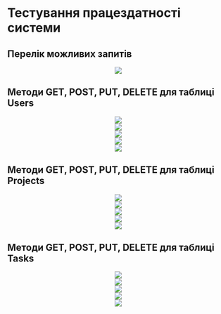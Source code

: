 # Тестування працездатності системи

## Перелік можливих запитів
<div align="center">
<img src= "https://raw.githubusercontent.com/wyrais/db_labs_io-34/main/assets/lab6/0.png" />
</div>

## Методи GET, POST, PUT, DELETE для таблиці Users

<div align="center">
<img src= "https://raw.githubusercontent.com/wyrais/db_labs_io-34/main/assets/lab6/11.png" />
</div>

<div align="center">
<img src= "https://raw.githubusercontent.com/wyrais/db_labs_io-34/main/assets/lab6/12.png" />
</div>

<div align="center">
<img src= "https://raw.githubusercontent.com/wyrais/db_labs_io-34/main/assets/lab6/13.png" />
</div>

<div align="center">
<img src= "https://raw.githubusercontent.com/wyrais/db_labs_io-34/main/assets/lab6/14.png" />
</div>

<div align="center">
<img src= "https://raw.githubusercontent.com/wyrais/db_labs_io-34/main/assets/lab6/15.png" />
</div>

## Методи GET, POST, PUT, DELETE для таблиці Projects

<div align="center">
<img src= "https://raw.githubusercontent.com/wyrais/db_labs_io-34/main/assets/lab6/21.png" />
</div>

<div align="center">
<img src= "https://raw.githubusercontent.com/wyrais/db_labs_io-34/main/assets/lab6/22.png" />
</div>

<div align="center">
<img src= "https://raw.githubusercontent.com/wyrais/db_labs_io-34/main/assets/lab6/23.png" />
</div>

<div align="center">
<img src= "https://raw.githubusercontent.com/wyrais/db_labs_io-34/main/assets/lab6/24.png" />
</div>

<div align="center">
<img src= "https://raw.githubusercontent.com/wyrais/db_labs_io-34/main/assets/lab6/25.png" />
</div>


## Методи GET, POST, PUT, DELETE для таблиці Tasks

<div align="center">
<img src= "https://raw.githubusercontent.com/wyrais/db_labs_io-34/main/assets/lab6/31.png" />
</div>

<div align="center">
<img src= "https://raw.githubusercontent.com/wyrais/db_labs_io-34/main/assets/lab6/32.png" />
</div>


<div align="center">
<img src= "https://raw.githubusercontent.com/wyrais/db_labs_io-34/main/assets/lab6/33.png" />
</div>

<div align="center">
<img src= "https://raw.githubusercontent.com/wyrais/db_labs_io-34/main/assets/lab6/34.png" />
</div>

<div align="center">
<img src= "https://raw.githubusercontent.com/wyrais/db_labs_io-34/main/assets/lab6/35.png" />
</div>

